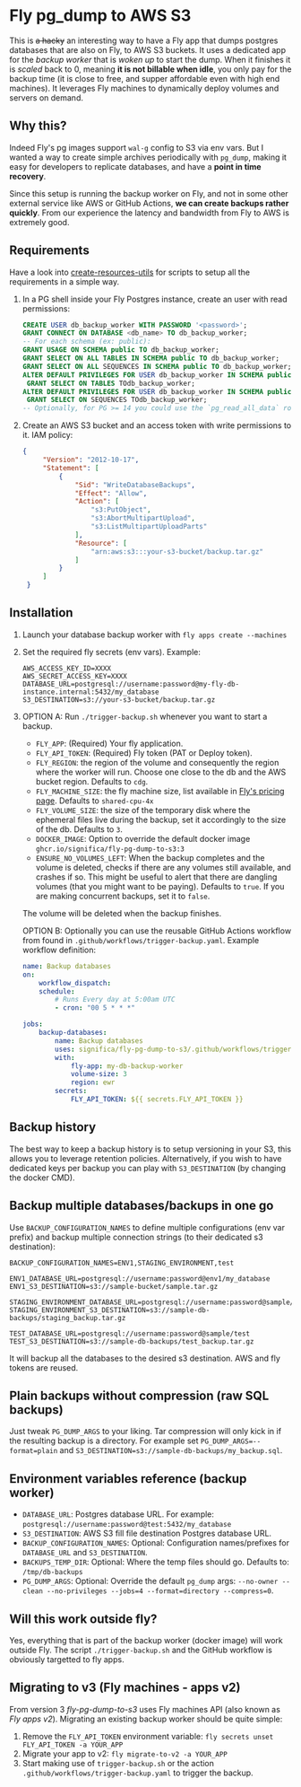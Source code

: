 # Fly pg_dump to AWS S3

This is ~~a hacky~~ an interesting way to have a Fly app that dumps postgres databases
that are also on Fly, to AWS S3 buckets.
It uses a dedicated app for the *backup worker* that is _woken up_ to start the dump.
When it finishes it is _scaled_ back to 0, meaning **it is not billable when idle**,
you only pay for the backup time (it is close to free, and supper affordable even with 
high end machines). It leverages Fly machines to dynamically deploy volumes and servers on demand.


## Why this?

Indeed Fly's pg images support `wal-g` config to S3 via env vars.
But I wanted a way to create simple archives periodically with `pg_dump`,
making it easy for developers to replicate databases, and have a **point in time recovery**.

Since this setup is running the backup worker on Fly, and not in some other external service like
AWS or GitHub Actions, **we can create backups rather quickly**.
From our experience the latency and bandwidth from Fly to AWS is extremely good.


## Requirements

Have a look into [create-resources-utils](./create-resources-utils) for scripts to setup all the
requirements in a simple way.

1. In a PG shell inside your Fly Postgres instance, create an user with read permissions:
   ```sql
   CREATE USER db_backup_worker WITH PASSWORD '<password>';
   GRANT CONNECT ON DATABASE <db_name> TO db_backup_worker;
   -- For each schema (ex: public):
   GRANT USAGE ON SCHEMA public TO db_backup_worker;
   GRANT SELECT ON ALL TABLES IN SCHEMA public TO db_backup_worker;
   GRANT SELECT ON ALL SEQUENCES IN SCHEMA public TO db_backup_worker;
   ALTER DEFAULT PRIVILEGES FOR USER db_backup_worker IN SCHEMA public
    GRANT SELECT ON TABLES TOdb_backup_worker;
   ALTER DEFAULT PRIVILEGES FOR USER db_backup_worker IN SCHEMA public
    GRANT SELECT ON SEQUENCES TOdb_backup_worker;
   -- Optionally, for PG >= 14 you could use the `pg_read_all_data` role
   ```

2. Create an AWS S3 bucket and an access token with write permissions to it.
   IAM policy:
   ```json
   {
        "Version": "2012-10-17",
        "Statement": [
            {
                "Sid": "WriteDatabaseBackups",
                "Effect": "Allow",
                "Action": [
                    "s3:PutObject",
                    "s3:AbortMultipartUpload",
                    "s3:ListMultipartUploadParts"
                ],
                "Resource": [
                    "arn:aws:s3:::your-s3-bucket/backup.tar.gz"
                ]
            }
        ]
    }
   ```


## Installation

1. Launch your database backup worker with `fly apps create --machines`

2. Set the required fly secrets (env vars). Example:
    ```env
    AWS_ACCESS_KEY_ID=XXXX
    AWS_SECRET_ACCESS_KEY=XXXX
    DATABASE_URL=postgresql://username:password@my-fly-db-instance.internal:5432/my_database
    S3_DESTINATION=s3://your-s3-bucket/backup.tar.gz
    ```

3. OPTION A: Run `./trigger-backup.sh` whenever you want to start a backup.
   - `FLY_APP`: (Required) Your fly application.  
   - `FLY_API_TOKEN`: (Required) Fly token (PAT or Deploy token).
   - `FLY_REGION`: the region of the volume and consequently the region where the worker will run.
     Choose one close to the db and the AWS bucket region. Defaults to `cdg`.
   - `FLY_MACHINE_SIZE`: the fly machine size, list available in
     [Fly's pricing page](https://fly.io/docs/about/pricing/#machines). Defaults to `shared-cpu-4x`
   - `FLY_VOLUME_SIZE`: the size of the temporary disk where the ephemeral files live during the
     backup, set it accordingly to the size of the db. Defaults to `3`.
   - `DOCKER_IMAGE`:
     Option to override the default docker image `ghcr.io/significa/fly-pg-dump-to-s3:3`
   - `ENSURE_NO_VOLUMES_LEFT`: When the backup completes and the volume is deleted, checks if there
     are any volumes still available, and crashes if so. This might be useful to alert that there
     are dangling volumes (that you might want to be paying). Defaults to `true`. If you are making
     concurrent backups, set it to `false`.

   The volume will be deleted when the backup finishes.
   
   OPTION B: Optionally you can use the reusable GitHub Actions workflow from found in
   `.github/workflows/trigger-backup.yaml`. Example workflow definition:

    ```yaml
    name: Backup databases
    on:
        workflow_dispatch:
        schedule:
            # Runs Every day at 5:00am UTC
            - cron: "00 5 * * *"

    jobs:
        backup-databases:
            name: Backup databases
            uses: significa/fly-pg-dump-to-s3/.github/workflows/trigger-backup.yaml@v3
            with:
                fly-app: my-db-backup-worker
                volume-size: 3
                region: ewr
            secrets:
                FLY_API_TOKEN: ${{ secrets.FLY_API_TOKEN }}
    ```


## Backup history

The best way to keep a backup history is to setup versioning in your S3, this allows you to
leverage retention policies.
Alternatively, if you wish to have dedicated keys per backup you can play with `S3_DESTINATION`
(by changing the docker CMD).


## Backup multiple databases/backups in one go

Use `BACKUP_CONFIGURATION_NAMES` to define multiple configurations (env var prefix) and backup
multiple connection strings (to their dedicated s3 destination):

```env
BACKUP_CONFIGURATION_NAMES=ENV1,STAGING_ENVIRONMENT,test

ENV1_DATABASE_URL=postgresql://username:password@env1/my_database
ENV1_S3_DESTINATION=s3://sample-bucket/sample.tar.gz

STAGING_ENVIRONMENT_DATABASE_URL=postgresql://username:password@sample/staging
STAGING_ENVIRONMENT_S3_DESTINATION=s3://sample-db-backups/staging_backup.tar.gz

TEST_DATABASE_URL=postgresql://username:password@sample/test
TEST_S3_DESTINATION=s3://sample-db-backups/test_backup.tar.gz
```

It will backup all the databases to the desired s3 destination. AWS and fly tokens are reused.


## Plain backups without compression (raw SQL backups)

Just tweak `PG_DUMP_ARGS` to your liking.
Tar compression will only kick in if the resulting backup is a directory.
For example set `PG_DUMP_ARGS=--format=plain` and
`S3_DESTINATION=s3://sample-db-backups/my_backup.sql`.


## Environment variables reference (backup worker)

- `DATABASE_URL`: Postgres database URL.
  For example: `postgresql://username:password@test:5432/my_database`
- `S3_DESTINATION`: AWS S3 fill file destination Postgres database URL.
- `BACKUP_CONFIGURATION_NAMES`: Optional: Configuration names/prefixes for `DATABASE_URL` and
  `S3_DESTINATION`.
- `BACKUPS_TEMP_DIR`: Optional: Where the temp files should go. Defaults to: `/tmp/db-backups`
- `PG_DUMP_ARGS`: Optional: Override the default `pg_dump` args:
  `--no-owner --clean --no-privileges --jobs=4 --format=directory --compress=0`.


## Will this work outside fly?

Yes, everything that is part of the backup worker (docker image) will work outside Fly.
The script `./trigger-backup.sh` and the GitHub workflow is obviously targetted to fly apps.


## Migrating to v3 (Fly machines - apps v2)

From version 3 _fly-pg-dump-to-s3_ uses Fly machines API (also known as _Fly apps v2_).
Migrating an existing backup worker should be quite simple:

1. Remove the `FLY_API_TOKEN` environment variable: `fly secrets unset FLY_API_TOKEN -a YOUR_APP`
2. Migrate your app to v2: `fly migrate-to-v2 -a YOUR_APP`
3. Start making use of `trigger-backup.sh` or the action `.github/workflows/trigger-backup.yaml`
   to trigger the backup.
